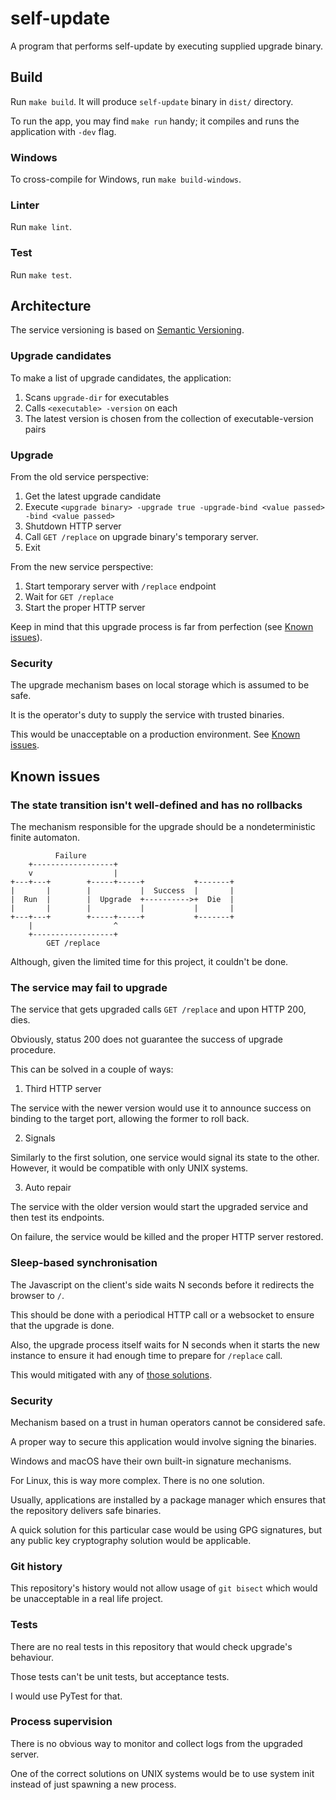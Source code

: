 # self-update

A program that performs self-update by executing supplied upgrade binary.

## Build

Run `make build`. It will produce `self-update` binary in `dist/` directory.

To run the app, you may find `make run` handy; it compiles and runs the application with `-dev` flag.

### Windows

To cross-compile for Windows, run `make build-windows`.

### Linter

Run `make lint`.

### Test

Run `make test`.

## Architecture

The service versioning is based on [Semantic Versioning](http://semver.org).

### Upgrade candidates

To make a list of upgrade candidates, the application:

1. Scans `upgrade-dir` for executables
2. Calls `<executable> -version` on each
3. The latest version is chosen from the collection of executable-version pairs

### Upgrade

From the old service perspective:

1. Get the latest upgrade candidate
2. Execute `<upgrade binary> -upgrade true -upgrade-bind <value passed> -bind <value passed>`
3. Shutdown HTTP server
4. Call `GET /replace` on upgrade binary's temporary server.
5. Exit

From the new service perspective:

1. Start temporary server with `/replace` endpoint
2. Wait for `GET /replace`
3. Start the proper HTTP server

Keep in mind that this upgrade process is far from perfection (see [Known issues](#known-issues)).

### Security

The upgrade mechanism bases on local storage which is assumed to be safe.

It is the operator's duty to supply the service with trusted binaries.

This would be unacceptable on a production environment. See [Known issues](#known-issues).

## Known issues

### The state transition isn't well-defined and has no rollbacks

The mechanism responsible for the upgrade should be a nondeterministic finite automaton.

```
          Failure
    +------------------+
    v                  |
+---+---+        +-----+-----+           +-------+
|       |        |           |  Success  |       |
|  Run  |        |  Upgrade  +---------->+  Die  |
|       |        |           |           |       |
+---+---+        +-----+-----+           +-------+
    |                  ^
    +------------------+
        GET /replace
```

Although, given the limited time for this project, it couldn't be done.

### The service may fail to upgrade

The service that gets upgraded calls `GET /replace` and upon HTTP 200, dies.

Obviously, status 200 does not guarantee the success of upgrade procedure.

This can be solved in a couple of ways:

1. Third HTTP server

The service with the newer version would use it to announce success on binding to the target port, allowing the former to roll back.

2. Signals

Similarly to the first solution, one service would signal its state to the other. However, it would be compatible with only UNIX systems.

3. Auto repair

The service with the older version would start the upgraded service and then test its endpoints.

On failure, the service would be killed and the proper HTTP server restored.

### Sleep-based synchronisation

The Javascript on the client's side waits N seconds before it redirects the browser to `/`.

This should be done with a periodical HTTP call or a websocket to ensure that the upgrade is done.

Also, the upgrade process itself waits for N seconds when it starts the new instance to ensure it had enough time to prepare for `/replace` call.

This would mitigated with any of [those solutions](#the-service-may-fail-to-upgrade).

### Security

Mechanism based on a trust in human operators cannot be considered safe.

A proper way to secure this application would involve signing the binaries.

Windows and macOS have their own built-in signature mechanisms.

For Linux, this is way more complex. There is no one solution.

Usually, applications are installed by a package manager which ensures that the repository delivers safe binaries.

A quick solution for this particular case would be using GPG signatures, but any public key cryptography solution would be applicable.

### Git history

This repository's history would not allow usage of `git bisect` which would be unacceptable in a real life project.

### Tests

There are no real tests in this repository that would check upgrade's behaviour.

Those tests can't be unit tests, but acceptance tests.

I would use PyTest for that.


### Process supervision

There is no obvious way to monitor and collect logs from the upgraded server.

One of the correct solutions on UNIX systems would be to use system init instead of just spawning a new process.
